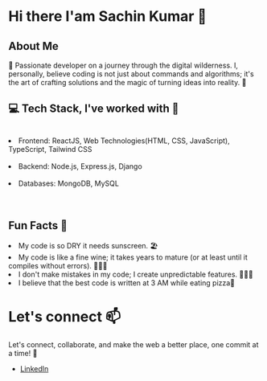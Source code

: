 <h1>Hi there I'am Sachin Kumar 👋</h1>

## About Me
👋 Passionate developer on a journey through the digital wilderness. I, personally, believe coding is not just about commands and algorithms; it's the art of crafting solutions and the magic of turning ideas into reality. 🤷


<h2>💻 Tech Stack, I've worked with 🧰</h2>
<br>
<li>Frontend: ReactJS, Web Technologies(HTML, CSS, JavaScript), TypeScript, Tailwind CSS</li>
<br>
<li>Backend: Node.js, Express.js, Django</li>
<br>
<li>Databases: MongoDB, MySQL</li>
<br><br>
<h2>Fun Facts 🤯</h2>
<li>My code is so DRY it needs sunscreen. 🏖️</li>
<li>My code is like a fine wine; it takes years to mature (or at least until it compiles without errors). 🍷👨‍💻</li>
<li>I don't make mistakes in my code; I create unpredictable features. 🤪👨‍💻</li>

<li>I believe that the best code is written at 3 AM while eating pizza🍕</li>


# Let's connect 📫
Let's connect, collaborate, and make the web a better place, one commit at a time! 🚀
- [LinkedIn](https://www.linkedin.com/in/sachin-kumar-maheshwarappa/)


